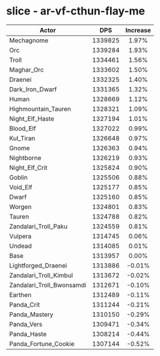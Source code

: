 # slice - ar-vf-cthun-flay-me
| Actor | DPS | Increase |
|---|:---:|:---:|
|Mechagnome|1339825|1.97%|
|Orc|1339284|1.93%|
|Troll|1334461|1.56%|
|Maghar_Orc|1333602|1.50%|
|Draenei|1332325|1.40%|
|Dark_Iron_Dwarf|1331365|1.32%|
|Human|1328669|1.12%|
|Highmountain_Tauren|1328321|1.09%|
|Night_Elf_Haste|1327194|1.01%|
|Blood_Elf|1327022|0.99%|
|Kul_Tiran|1326648|0.97%|
|Gnome|1326363|0.94%|
|Nightborne|1326219|0.93%|
|Night_Elf_Crit|1325824|0.90%|
|Goblin|1325506|0.88%|
|Void_Elf|1325177|0.85%|
|Dwarf|1325160|0.85%|
|Worgen|1324801|0.83%|
|Tauren|1324788|0.82%|
|Zandalari_Troll_Paku|1324559|0.81%|
|Vulpera|1314745|0.06%|
|Undead|1314085|0.01%|
|Base|1313957|0.00%|
|Lightforged_Draenei|1313886|-0.01%|
|Zandalari_Troll_Kimbul|1313672|-0.02%|
|Zandalari_Troll_Bwonsamdi|1312671|-0.10%|
|Earthen|1312489|-0.11%|
|Panda_Crit|1311244|-0.21%|
|Panda_Mastery|1310150|-0.29%|
|Panda_Vers|1309471|-0.34%|
|Panda_Haste|1308214|-0.44%|
|Panda_Fortune_Cookie|1307144|-0.52%|
